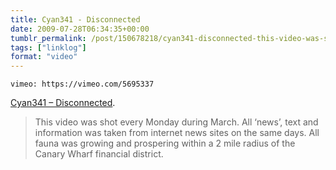 ```yaml
---
title: Cyan341 - Disconnected
date: 2009-07-28T06:34:35+00:00
tumblr_permalink: /post/150678218/cyan341-disconnected-this-video-was-shot
tags: ["linklog"]
format: "video"
---
```


`vimeo: https://vimeo.com/5695337`

[Cyan341 &#8211; Disconnected][1].

> This video was shot every Monday during March. All &lsquo;news&rsquo;, text and information was taken from internet news sites on the same days. All fauna was growing and prospering within a 2 mile radius of the Canary Wharf financial district.

[1]: https://vimeo.com/5695337
